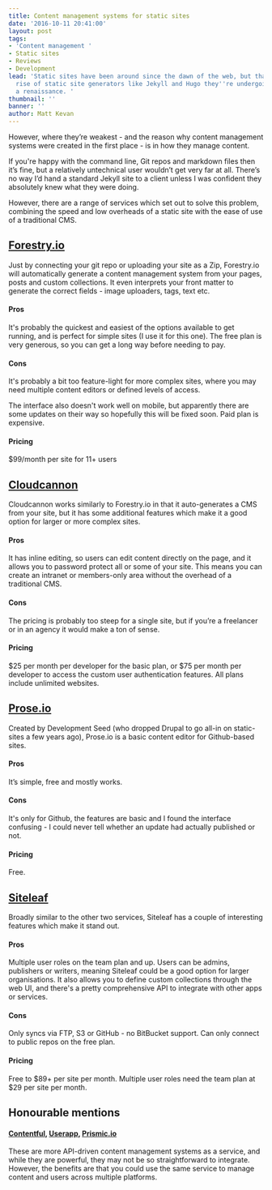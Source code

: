 ```yaml
---
title: Content management systems for static sites
date: '2016-10-11 20:41:00'
layout: post
tags:
- 'Content management '
- Static sites
- Reviews
- Development
lead: 'Static sites have been around since the dawn of the web, but thanks to the
  rise of static site generators like Jekyll and Hugo they''re undergoing a bit of
  a renaissance. '
thumbnail: ''
banner: ''
author: Matt Kevan
---
```

However, where they’re weakest - and the reason why content management systems were created in the first place - is in how they manage content. 

If you're happy with the command line, Git repos and markdown files then it’s fine, but a relatively untechnical user wouldn’t get very far at all. There’s no way I’d hand a standard Jekyll site to a client unless I was confident they absolutely knew what they were doing.

However, there are a range of services which set out to solve this problem, combining the speed and low overheads of a static site with the ease of use of a traditional CMS. 

## [Forestry.io](http://www.forestry.io)

Just by connecting your git repo or uploading your site as a Zip, Forestry.io will automatically generate a content management system from your pages, posts and custom collections. It even interprets your front matter to generate the correct fields - image uploaders, tags, text etc. 

####  Pros

It's probably the quickest and easiest of the options available to get running, and is perfect for simple sites (I use it for this one). The free plan is very generous, so you can get a long way before needing to pay.

####  Cons

It's probably a bit too feature-light for more complex sites, where you may need multiple content editors or defined levels of access. 

The interface also doesn't work well on mobile, but apparently there are some updates on their way so hopefully this will be fixed soon. Paid plan is expensive. 

####  Pricing

$99/month per site for 11+ users

## [Cloudcannon](http://www.cloudcannon.com)

Cloudcannon works similarly to Forestry.io in that it auto-generates a CMS from your site, but it has some additional features which make it a good option for larger or more complex sites. 

####  Pros

It has inline editing, so users can edit content directly on the page, and it allows you to password protect all or some of your site. This means you can create an intranet or members-only area without the overhead of a traditional CMS.

####  Cons

The pricing is probably too steep for a single site, but if you’re a freelancer or in an agency it would make a ton of sense.

####  Pricing

$25 per month per developer for the basic plan, or $75 per month per developer to access the custom user authentication features. All plans include unlimited websites.

## [Prose.io](http://www.prose.io)

Created by Development Seed (who dropped Drupal to go all-in on static-sites a few years ago), Prose.io is a basic content editor for Github-based sites.

####  Pros

It’s simple, free and mostly works.

####  Cons

It's only for Github, the features are basic and I found the interface confusing - I could never tell whether an update had actually published or not.

####  Pricing

Free.

## [Siteleaf](http://www.siteleaf.com)

Broadly similar to the other two services, Siteleaf has a couple of interesting features which make it stand out. 

#### Pros

Multiple user roles on the team plan and up. Users can be admins, publishers or writers, meaning Siteleaf could be a good option for larger organisations. It also allows you to define custom collections through the web UI, and there's a pretty comprehensive API to integrate with other apps or services. 

#### Cons

Only syncs via FTP, S3 or GitHub - no BitBucket support. Can only connect to public repos on the free plan.

#### Pricing

Free to $89+ per site per month. Multiple user roles need the team plan at $29 per site per month. 

## Honourable mentions

####  [Contentful](http://www.contentful.com), [Userapp](http://www.userapp.com), [Prismic.io](http://www.prismic.io)

These are more API-driven content management systems as a service, and while they are powerful, they may not be so straightforward to integrate. However, the benefits are that you could use the same service to manage content and users across multiple platforms. 
